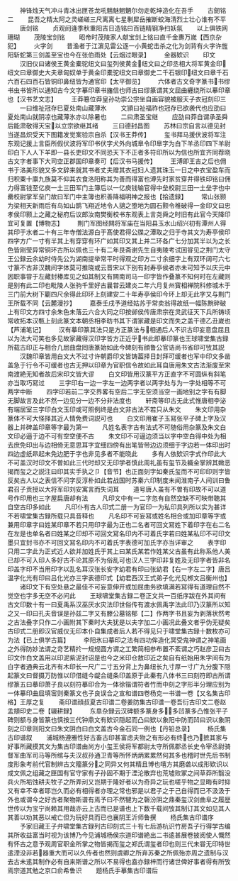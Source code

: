 <!-- { "loadSidebar": true } -->
　　神锋烛天气冲斗青冰出匣苍龙吼魑魅魍魉尔勿走乾坤造化在吾手
　　古劒铭二
　　昆吾之精太阿之灵嵯嵯三尺离离七星剸犀岳摧断蛟海清烈士壮心谁有不平
　　唐剑铭
　　贞观阏逄季秋重阳吉日造铭曰百链精钢净扫妖氛
　　以上俱铁网珊瑚
　　茂陵宝剑铭
　　昭帝时茂陵家人献宝剑上铭曰直千金夀万嵗【西京杂犯】
　　火字剑
　　昔渔者于江濵见雷公逐一小黄蛇击杀之化为剑背有火字许旌阳斩蛇第三剑盖至宝也今在张伯雨处【云烟过眼录】
　　金器欵识
　　印文
　　汉旧仪曰诸侯王黄金橐驼纽文曰玺列侯黄金纽文曰之印丞相大将军黄金印纽文曰章御史大夫章匈奴单于黄金印橐驼纽文曰章御史二千石银印纽文曰章千石六百石四百石皆铜印鼻纽皆为通官印【太平御览】
　　六体者古文奇字篆书书缪书虫书皆所以通知古今文字摹印章书旛信也师古曰缪篆谓其文屈曲纒绕所以摹印章也【汉书艺文志】
　　王莽簒位莽皇孙功崇公宗坐自画容貌被服天子衣冠刻印三
　　一曰维祉冠存巳夏处南山藏薄氷
　　文頴曰祉福祚也冠存已欲袭代也应劭曰夏处南山就阴凉也藏薄氷亦以除暑也
　　二曰肃圣宝继
　　应劭曰莽自谓承圣舜后能肃敬得天宝以立宗欲继其绪
　　三曰德封昌图
　　苏林曰宗自言以德见封当遂昌炽受天下图籍发觉案验宗自杀【汉书王莽传】
　　玺书拜马援伏波将军注东观记援上言臣所假伏波将军印书伏字犬外向城臯令印臯字为白下羊丞印四下羊尉印白下人人下羊即一县长吏印文不同恐天下不正者多符印所以为信也所宜齐同荐晓古文字者事下大司空正郡国印章奏可【后汉书马援传】
　　王溥即王吉之后也佣书于洛美形貌又多文辞来就其书者丈夫赠其衣冠妇人遗其珠玉一日之中衣宝盈车而归积粟十廪九族莫不仰其衣食洛阳称其为善而得富也溥先时家贫穿井得铁印铭曰佣力得富钱至亿庾一土三田军门主簿后以一亿庾钱输官得中垒校尉三田一土垒字也中罍校尉掌军垒门故曰军门中主簿也积善降福明神之报也【拾遗録】
　　常山张颢为梁相天新雨后有鸟如山鹊飞翔近地令人擿之堕地为圆石颢令椎破得一金印文曰忠孝侯印颢上之藏之秘府后议郎汝南樊衡校书东观表上言尧舜之时旧有此官今天降印宜可复置【博物志】
　　荆门军图经闗将军庙在当阳县玉水山绍兴初有潭州人得其印于水者二十有三年寺僧法源白于髙使君得公牒之潭取之归于寺其文为寿亭侯印四字方广一寸有半其上有穿穿有环广如其印又其上并二环各广七分加其半以为之长色皆刚莹异常铜环古所以佩也三十有二年艮斋谢先生自夷陵考试囬甞见之荆门太守王公録云余幼时侍先公为湖南提举常平时得观之印方二寸余细字上有双环阔可六七寸篆不古非汉魏间字体莫可推晓或云晋宋以下别有封寿亭侯者亦未可知予以庆元中因职事甞于左藏封椿库见之如其制又有闗南司马一印字皆作叠篆不知何时在左藏则是别有此二印也毗陵人张驹千里好古曩甞云建炎二年六月复州寳相禅院科修城木于三门前大树下劚四尺余得此印环上刻建安二十年寿亭侯印今环上却无此字又与荆门王所载不同【云麓漫抄】
　　嘉泰壬戌予道经姑苏于常卖翁得故纸一幅陈黦碎破上有印文方四寸余朱色未落云六合大同之印按邺侯传唐肃宗在灵武征天下兵所铸顷常收拓本汉甎上刻此篆文本朝丞相李昉书其下谓家藏是印文而失之盖干德乙丑嵗也【芦浦笔记】
　　汉有摹印篆其法只是方正篆法与相通后人不识古印妄意盘屈且以为法大可笑也多见故家藏得汉印字皆方正近乎书此即摹印篆也王球啸堂集古録所载古印正与相合凢屈曲盘囘唐篆始如此今碑刻有顔鲁公官诰尚书省印可攷其説
　　汉魏印章皆用白文大不过寸许朝爵印文皆铸葢择日封拜可缓者也军中印文多凿盖急于行令不可缓者也古无押以印章为官职信令故如此耳自唐用朱文古法渐废至宋南渡絶无知者故后宋印文皆大谬
　　白文印皆用汉篆平方正直字不可圆纵有斜笔亦当取巧冩过
　　三字印右一边一字左一边两字者以两字处与为一字处相等不可两字中断
　　四字印若前二字交界畧有空后二字无空须当空一画地别之字有有脚无脚故言及此不然一边见分一边不分非法度也
　　轩斋等印古无此式惟唐相李泌有端居室三字印白文玉印或可照例终是白文非古法不若只从朱文
　　朱文印用杂篆体不可大怪择其近人情免费词説可也
　　白文印用崔子玉冩张平子碑上字及汉器上并碑盖印章等字最为第一
　　凡姓名表字古有法式不可随俗用杂篆及朱文白文印必逼于边不可有空空便不古
　　朱文印不可逼边须当以字中空白得中处为相去庶免印出与边相倚无意思耳字宜细四傍有出笔皆带边边须细于字边若一体印出时四边虚纸昻起未免边肥于字也非见多者不能晓此
　　多有人依欵识字式作印此大不可盖汉时印文不曽如此三代时却又无印学者慎此周礼虽有玺节及軄金掌辨其媺恶揭而玺之之説注曰印其实手执之卩【音节】也正面刻字如秦氏玺而不可印印则字皆反矣古人以之表信不问字反淳朴如此若战国时苏秦六印制度未闻淮南子人间训曰鲁君召子贡授以大将军印刘安寓言而失词耳
　　道号唐人虽有不曽有印故不可以道号作印用也三字屋扁唐却有法
　　凡印文中有一二字忽有自然空缺不可映带聴其自空古印多如此
　　凡印仆有古人印式二册一为官印一为私印具列所以实为甚详不若啸堂集古録所载只具音释也
　　凡名印不可妄冩或姓名相合或加印章等字或兼用印章字曰姓某印章不若只用印字最为正也二名者可回文冩姓下着印字在右二名在左是也单名者曰姓某之印却不可回文冩名印内不可着氏字若曰姓某私印不可印文墨只宜封书亦不可回文冩名印内不可着氏字表德可加氏字亦当详审之
　　表字印只用二字此为正式近人欲并加姓氏于其上曰某氏某若作姓某父古虽有此称系他人美已却不可入印人多好古不论其原不为俗乱可也汉人三字印非复姓及无印字者皆非名印盖字印不当用印字以乱名耳汉张长安字幼君有印曰张幼君【右一字左二字】唐吕温字化光有印曰吕化光亦三字表德印式【幼君西汉王式弟子化光见桞文吕衡州也】
　　诸印文下有空处悬之最佳不可妄意伸开或加屈曲务欲填满若冩得有道理自然不觉空也字多无空不必问此
　　王球啸堂集古録二卷正文共一百纸序跋在外其间有古文印数十有一曰夏禹系汉巫厌水灾法印世俗传有渡水佩禹字法此印乃汉篆所以知之又一印曰孔夫音误是孙兹二字又有滕公墓铭郁【二】作两字书且妄为剥落状然考之古法叠字只作二小画附其下秦时大夫犹是以夫字加二小画况此叠文者乎伪无疑矣　古印式二册即汉官威仪无印本仆自集成者后人若不得见只于啸堂集古録十数枚亦可为法【已上俱学古篇】
　　李阳氷曰摹印之法有四功侔造化冥受鬼神谓之神笔画之外得防妙法谓之竒艺精扵一规规圆方谓之工繁简相参布置不紊谓之巧赵彦卫曰古印文作白文盖用以印泥紫泥封诏是也今之米印仓敖印近之矣自有纸始用朱字间有为白字者通典云北齐有木印长一尺广二寸五分背上为鼻纽长九寸厚一寸广九分腹下隠起篆文曰督摄万防惟以印借缝今龊合缝条印盖原于此秦有八体书三曰刻符即古所谓缪篆五曰摹印萧子良以刻符摹印合为一体徐锴谓符者竹而中刻之字形半分理应别为一体摹印曲屈填宻则秦篆文也子良误合之宣和谱四卷杨克一书谱一卷【又名集古印格】王厚之复
　　斋印谱顔叔夏古印谱二卷姜防集古印谱一卷吾衍古印文二卷赵孟頫印史二卷【辍耕録】
　　东臯杂録云汉碑额多篆身多多凹篆多凸惟张平子碑则额与身皆篆也慎按三代钟鼎文有欵识隠起而凸曰欵以象阳中防而凹曰识以象阴刻之印章则阳文曰朱文阴白曰白文盖古今金石同一例也【丹铅总录】
　　杨氏集古印谱叙
　　浦城杨遵雅性好古畜古印甚富虑夫物之有形必有终也乃摭其家与好事所藏摸其文为集古印谱由尚方小玺王侯将军都尉太守所佩郡丞长史令宰丞尉骑督军曲军司马等所绾与夫汉叔孙通卫青等所怀炳炳累累然何其多也稽时世先后书制度形象考前代官制辨古文籀篆分之同异又何其精且博也嘻方其磨砻以成形欵识以成文佩之组藏之匣国有官守家有子孙固不期于湮沦散弃也荒墟败冢之间草莽所翳没兵火所垢蚀耕夫牧子之所弄刓又岂期于隆好者以为奇异之玩也嗟乎物之显晦有时抑又有幸不幸者耶岂久而必有相得者亦理之常也邪是以君子之于己自得而已不汲汲于外也或谓今之好古者聚物斯谱有焉予曰不然犍为之磬汾阴之鼎秦玺汉剑曲阜之履歴世传以为宝宁尚赖其用哉亦云上古而已是谱也上下数千载间攷其制订其文如见其人其善以劝其恶以戒亡但为玩好具而已也襄阴王沂师鲁撰
　　杨氏集古印谱序
　　予家旧藏王子弁啸堂集古録列古印刻式三十有七后游杭识竹房吾子行得学古编其所收益富当时视为该博乃今见浦城杨侯宗道印谱絶出二书逺甚展卷披阅使人慨然有怀古之意予观周官职金所掌之物皆揭而玺之郑氏谓玺者印也则三代未甞无印特世逺湮没非若器重大而可以久传者也然则虞卿之所弃苏秦之所佩殆亦周之遗制与汉去古未逺其制作必有自来斯谱之所以不易得也盍亦録梓而行诸世俾好事者得有所攷焉宗道其勉之京口俞希鲁识
　　题杨氏手摹集古印谱后
